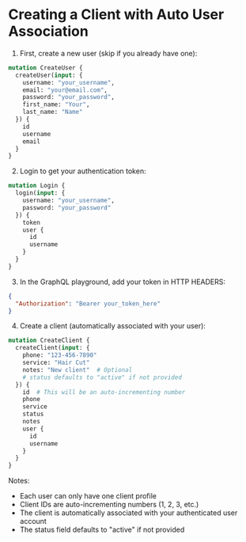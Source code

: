# Creating a Client with Auto User Association

1. First, create a new user (skip if you already have one):
```graphql
mutation CreateUser {
  createUser(input: {
    username: "your_username",
    email: "your@email.com",
    password: "your_password",
    first_name: "Your",
    last_name: "Name"
  }) {
    id
    username
    email
  }
}
```

2. Login to get your authentication token:
```graphql
mutation Login {
  login(input: {
    username: "your_username",
    password: "your_password"
  }) {
    token
    user {
      id
      username
    }
  }
}
```

3. In the GraphQL playground, add your token in HTTP HEADERS:
```json
{
  "Authorization": "Bearer your_token_here"
}
```

4. Create a client (automatically associated with your user):
```graphql
mutation CreateClient {
  createClient(input: {
    phone: "123-456-7890"
    service: "Hair Cut"
    notes: "New client"  # Optional
    # status defaults to "active" if not provided
  }) {
    id  # This will be an auto-incrementing number
    phone
    service
    status
    notes
    user {
      id
      username
    }
  }
}
```

Notes:
- Each user can only have one client profile
- Client IDs are auto-incrementing numbers (1, 2, 3, etc.)
- The client is automatically associated with your authenticated user account
- The status field defaults to "active" if not provided
